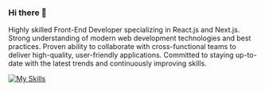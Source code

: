### Hi there 👋

Highly skilled Front-End Developer specializing in React.js and Next.js.
Strong understanding of modern web development technologies and best practices.
Proven ability to collaborate with cross-functional teams to deliver high-quality, user-friendly applications.
Committed to staying up-to-date with the latest trends and continuously improving skills.

[![My Skills](https://skillicons.dev/icons?i=js,ts,react,next,html,css )](https://skillicons.dev)
